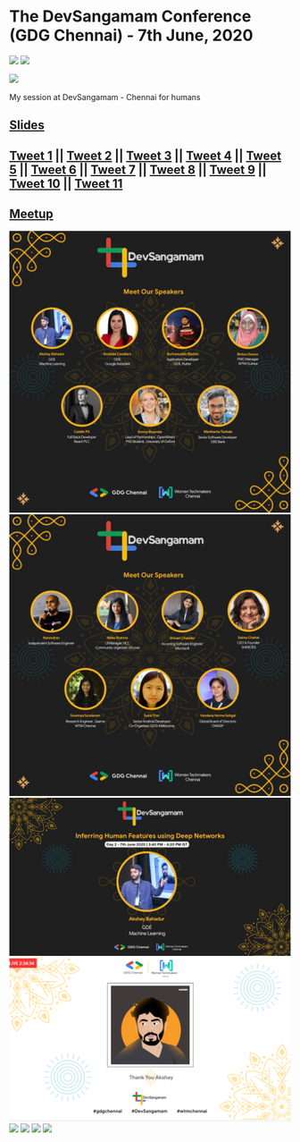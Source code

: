 # The DevSangamam Conference (GDG Chennai) - 7th June, 2020

[![](https://img.shields.io/github/license/sourcerer-io/hall-of-fame.svg?colorB=ff0000)](https://github.com/akshaybahadur21/Emojinator/blob/master/LICENSE.md)  [![](https://img.shields.io/badge/Akshay-Bahadur-brightgreen.svg?colorB=ff0000)](https://akshaybahadur.com)

<img src = "https://secure.meetupstatic.com/photos/event/9/1/2/8/highres_490657160.jpeg">

My session at DevSangamam - Chennai for humans  
## [Slides](https://docs.google.com/presentation/d/1cPWrhYUIEpyCt8VgZH6pjhAj6W3b85PUfdybnyKXReg/edit?usp=sharing)
## [Tweet 1](https://twitter.com/GDGChennai/status/1267813246880210950) || [Tweet 2](https://twitter.com/GDGChennai/status/1268595354586411008/photo/1) || [Tweet 3](https://twitter.com/GDGChennai/status/1269583641337716743) || [Tweet 4](https://twitter.com/GDGChennai/status/1269583239988998144) || [Tweet 5](https://twitter.com/GDGChennai/status/1269582514777022465) || [Tweet 6](https://twitter.com/GDGChennai/status/1269581651459231744) || [Tweet 7](https://twitter.com/GDGChennai/status/1269579701963509761) || [Tweet 8](https://twitter.com/GDGChennai/status/1269578739605581826) || [Tweet 9](https://twitter.com/GDGChennai/status/1269577690375323649) || [Tweet 10](https://twitter.com/GDGChennai/status/1269575635703193600) || [Tweet 11](https://twitter.com/GDGChennai/status/1269574390225580033)
## [Meetup](https://www.meetup.com/GDGChennai/events/271013784/)
<img src = "https://github.com/akshaybahadur21/DevSangamam-2020/blob/master/speaker_1.jpg">
<img src="https://github.com/akshaybahadur21/DevSangamam-2020/blob/master/speaker_2.jpg">
<img src="https://github.com/akshaybahadur21/DevSangamam-2020/blob/master/akshay.jpg">
<img src = "https://github.com/akshaybahadur21/DevSangamam-2020/blob/master/akshay_drawing.png">
<img src="https://github.com/akshaybahadur21/BLOB/blob/master/devsangmam.gif">
<img src = "https://pbs.twimg.com/media/EZ53Up-U4AEYbhZ?format=jpg&name=large">
<img src = "https://pbs.twimg.com/media/EZ52l_OUcAEldaW?format=jpg&name=large">
<img src = "https://pbs.twimg.com/media/EZ5znVgU0AAsolv?format=jpg&name=large">
